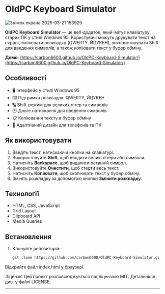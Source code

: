 # OldPC Keyboard Simulator

![Знімок екрана 2025-03-21 153929](https://github.com/user-attachments/assets/6f3e301a-6d3c-4310-a263-ee98ec3ae070)

**OldPC Keyboard Simulator** — це веб-додаток, який імітує клавіатуру старих ПК у стилі Windows 95. Користувачі можуть друкувати текст на екрані, змінювати розкладку (QWERTY, ЙЦУКЕН), використовувати Shift для введення символів, а також копіювати текст у буфер обміну.

**Демо**: [https://carbon6600.github.io/OldPC-Keyboard-Simulator/](https://carbon6600.github.io/OldPC-Keyboard-Simulator/)

## Особливості
- 🖥️ Інтерфейс у стилі Windows 95
- ⌨️ Підтримка розкладок: QWERTY, ЙЦУКЕН
- 🔠 Shift-режим для великих літер та символів
- 🕒 Довге натискання для введення символів
- 📋 Копіювання тексту в буфер обміну
- 📱 Адаптивний дизайн для телефонів та ПК

## Як використовувати
1. Введіть текст, натискаючи кнопки на клавіатурі.
2. Використовуйте **Shift**, щоб вводити великі літери або символи.
3. Натисніть **Backspace**, щоб видалити останній символ.
4. Використовуйте **Очистити**, щоб стерти весь текст.
5. Натисніть **Копіювати**, щоб скопіювати текст у буфер обміну.
6. Змініть розкладку за допомогою кнопки **Змінити розкладку**.

## Технології
- HTML, CSS, JavaScript
- Grid Layout
- Clipboard API
- Media Queries

## Встановлення
1. Клонуйте репозиторій:
   ```bash
   git clone https://github.com/carbon6600/OldPC-Keyboard-Simulator.git

Відкрийте файл index.html у браузері.

Ліцензія
Цей проект розповсюджується під ліцензією MIT. Детальніше див. у файлі LICENSE.

---
